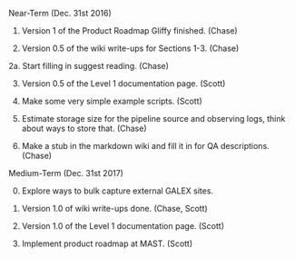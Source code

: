 Near-Term (Dec. 31st 2016)

1. Version 1 of the Product Roadmap Gliffy finished. (Chase)

2. Version 0.5 of the wiki write-ups for Sections 1-3. (Chase)

2a. Start filling in suggest reading. (Chase)

3. Version 0.5 of the Level 1 documentation page. (Scott)

4. Make some very simple example scripts. (Scott)

5. Estimate storage size for the pipeline source and observing logs, think about ways to store that. (Chase)

6. Make a stub in the markdown wiki and fill it in for QA descriptions. (Chase)

Medium-Term (Dec. 31st 2017)

0. Explore ways to bulk capture external GALEX sites.

1. Version 1.0 of wiki write-ups done. (Chase, Scott)

2. Version 1.0 of the Level 1 documentation page. (Scott)

3. Implement product roadmap at MAST. (Scott)
